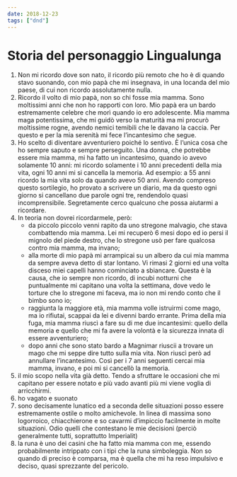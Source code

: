 ```yaml
---
date: 2018-12-23
tags: ["dnd"]
---
```

# Storia del personaggio Lingualunga

1. Non mi ricordo dove son nato, il ricordo più remoto che ho è di quando stavo suonando, con mio papà che mi insegnava, in una locanda del mio paese, di cui  non ricordo assolutamente nulla.
2. Ricordo il volto di mio papà, non so chi fosse mia mamma. Sono moltissimi anni che non ho rapporti con loro. Mio papà era un bardo estremamente celebre che morì quando io ero adolescente. Mia mamma maga potentissima, che mi guidò verso la maturità ma mi procurò moltissime rogne, avendo nemici temibili che le davano la caccia. Per questo e per la mia serenità mi fece l’incantesimo che segue.
3. Ho scelto di diventare avventuriero poiché lo sentivo. È l’unica cosa che ho sempre saputo e sempre perseguito. Una donna, che potrebbe essere mia mamma, mi ha fatto un incantesimo, quando io avevo solamente 10 anni: mi ricordo solamente i 10 anni precedenti della mia vita, ogni 10 anni mi si cancella la memoria. Ad esempio: a 55 anni ricordo la mia vita solo da quando avevo 50 anni. Avendo compreso questo sortilegio, ho provato a scrivere un diario, ma da questo ogni giorno si cancellano due parole ogni tre, rendendolo quasi incomprensibile. Segretamente cerco qualcuno che possa aiutarmi a ricordare.
4. In teoria non dovrei ricordarmele, però:
    - da piccolo piccolo venni rapito da uno stregone malvagio, che stava combattendo mia mamma. Lei mi recuperò 6 mesi dopo ed io persi il mignolo del piede destro, che lo stregone usò per fare qualcosa contro mia mamma, ma invano;
    - alla morte di mio papà mi arrampicai su un albero da cui mia mamma da sempre aveva detto di star lontano. Vi rimasi 2 giorni ed una volta disceso miei capelli hanno cominciato a sbiancare. Questa è la causa, che io sempre non ricordo, di incubi notturni che puntualmente​ mi capitano una volta la settimana, dove vedo le torture che lo stregone mi faceva, ma io non mi rendo conto che il bimbo sono io;
    - raggiunta la maggiore età, mia mamma volle istruirmi come mago, ma io rifiutai, scappai da lei e divenni bardo errante. Prima della mia fuga, mia mamma riuscì a fare su di me due incantesimi: quello della memoria e quello che mi fa avere la volontà e la sicurezza innata di essere avventuriero;
    - dopo anni che sono stato bardo a Magnimar riuscii a trovare un mago che mi seppe dire tutto sulla mia vita. Non riuscì però ad annullare l’incantesimo. Così per i 7 anni seguenti cercai mia mamma, invano, e poi mi si cancellò la memoria.
5. il mio scopo nella vita già detto. Tendo a sfruttare le occasioni che mi capitano per essere notato e più vado avanti più mi viene voglia di arricchirmi.
6. ho vagato e suonato
7. sono decisamente lunatico ed a seconda delle situazioni posso essere estremamente ostile o molto amichevole. In linea di massima sono logorroico, chiacchierone e so cavarmi d’impiccio facilmente in molte situazioni. Odio quelli che contestano le mie decisioni (perciò generalmente tutti, soprattutto Imperialit)
8. la runa è uno dei casini che ha fatto mia mamma con me, essendo probabilmente intrippato con i tipi che la runa simboleggia. Non so quando di preciso è comparsa, ma è quella che mi ha reso impulsivo e deciso, quasi sprezzante del pericolo.